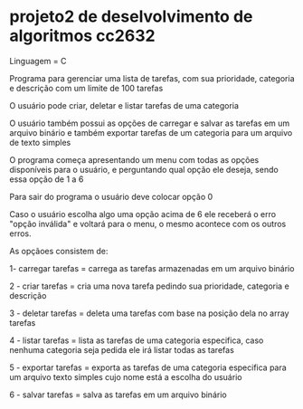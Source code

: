 # projeto2 de deselvolvimento de algoritmos cc2632
Linguagem = C

Programa para gerenciar uma lista de tarefas, com sua prioridade, categoria e descrição com um limite de 100 tarefas

O usuário pode criar, deletar e listar tarefas de uma categoria

O usuário também possui as opções de carregar e salvar as tarefas em um arquivo binário e também exportar tarefas de um categoria para um arquivo de texto simples

O programa começa apresentando um menu com todas as opções disponíveis para o usuário, e perguntando qual opção ele deseja, sendo essa opção de 1 a 6 

Para sair do programa o usuário deve colocar opção 0

Caso o usuário escolha algo uma opção acima de 6 ele receberá o erro "opção inválida" e voltará para o menu, o mesmo acontece com os outros erros.

As opçãoes consistem de:

1- carregar tarefas = carrega as tarefas armazenadas em um arquivo binário

2 - criar tarefas = cria uma nova tarefa pedindo sua prioridade, categoria e descrição

3 - deletar tarefas = deleta uma tarefas com base na posição dela no array tarefas

4 - listar tarefas = lista as tarefas de uma categoria especifica, caso nenhuma categoria seja pedida ele irá listar todas as tarefas

5 - exportar tarefas = exporta as tarefas de uma categoria especifica para um arquivo texto simples cujo nome está a escolha do usuário

6 - salvar tarefas = salva as tarefas em um arquivo binário
